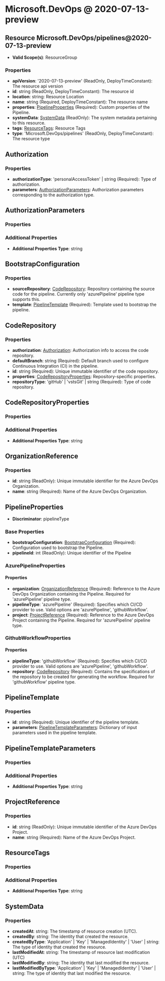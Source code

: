 # Microsoft.DevOps @ 2020-07-13-preview

## Resource Microsoft.DevOps/pipelines@2020-07-13-preview
* **Valid Scope(s)**: ResourceGroup
### Properties
* **apiVersion**: '2020-07-13-preview' (ReadOnly, DeployTimeConstant): The resource api version
* **id**: string (ReadOnly, DeployTimeConstant): The resource id
* **location**: string: Resource Location
* **name**: string (Required, DeployTimeConstant): The resource name
* **properties**: [PipelineProperties](#pipelineproperties) (Required): Custom properties of the Pipeline.
* **systemData**: [SystemData](#systemdata) (ReadOnly): The system metadata pertaining to this resource.
* **tags**: [ResourceTags](#resourcetags): Resource Tags
* **type**: 'Microsoft.DevOps/pipelines' (ReadOnly, DeployTimeConstant): The resource type

## Authorization
### Properties
* **authorizationType**: 'personalAccessToken' | string (Required): Type of authorization.
* **parameters**: [AuthorizationParameters](#authorizationparameters): Authorization parameters corresponding to the authorization type.

## AuthorizationParameters
### Properties
### Additional Properties
* **Additional Properties Type**: string

## BootstrapConfiguration
### Properties
* **sourceRepository**: [CodeRepository](#coderepository): Repository containing the source code for the pipeline. Currently only 'azurePipeline' pipeline type supports this.
* **template**: [PipelineTemplate](#pipelinetemplate) (Required): Template used to bootstrap the pipeline.

## CodeRepository
### Properties
* **authorization**: [Authorization](#authorization): Authorization info to access the code repository.
* **defaultBranch**: string (Required): Default branch used to configure Continuous Integration (CI) in the pipeline.
* **id**: string (Required): Unique immutable identifier of the code repository.
* **properties**: [CodeRepositoryProperties](#coderepositoryproperties): Repository-specific properties.
* **repositoryType**: 'gitHub' | 'vstsGit' | string (Required): Type of code repository.

## CodeRepositoryProperties
### Properties
### Additional Properties
* **Additional Properties Type**: string

## OrganizationReference
### Properties
* **id**: string (ReadOnly): Unique immutable identifier for the Azure DevOps Organization.
* **name**: string (Required): Name of the Azure DevOps Organization.

## PipelineProperties
* **Discriminator**: pipelineType

### Base Properties
* **bootstrapConfiguration**: [BootstrapConfiguration](#bootstrapconfiguration) (Required): Configuration used to bootstrap the Pipeline.
* **pipelineId**: int (ReadOnly): Unique identifier of the Pipeline

### AzurePipelineProperties
#### Properties
* **organization**: [OrganizationReference](#organizationreference) (Required): Reference to the Azure DevOps Organization containing the Pipeline. Required for 'azurePipeline' pipeline type.
* **pipelineType**: 'azurePipeline' (Required): Specifies which CI/CD provider to use. Valid options are 'azurePipeline', 'githubWorkflow'.
* **project**: [ProjectReference](#projectreference) (Required): Reference to the Azure DevOps Project containing the Pipeline. Required for 'azurePipeline' pipeline type.

### GithubWorkflowProperties
#### Properties
* **pipelineType**: 'githubWorkflow' (Required): Specifies which CI/CD provider to use. Valid options are 'azurePipeline', 'githubWorkflow'.
* **repository**: [CodeRepository](#coderepository) (Required): Contains the specifications of the repository to be created for generating the workflow. Required for 'githubWorkflow' pipeline type.


## PipelineTemplate
### Properties
* **id**: string (Required): Unique identifier of the pipeline template.
* **parameters**: [PipelineTemplateParameters](#pipelinetemplateparameters): Dictionary of input parameters used in the pipeline template.

## PipelineTemplateParameters
### Properties
### Additional Properties
* **Additional Properties Type**: string

## ProjectReference
### Properties
* **id**: string (ReadOnly): Unique immutable identifier of the Azure DevOps Project.
* **name**: string (Required): Name of the Azure DevOps Project.

## ResourceTags
### Properties
### Additional Properties
* **Additional Properties Type**: string

## SystemData
### Properties
* **createdAt**: string: The timestamp of resource creation (UTC).
* **createdBy**: string: The identity that created the resource.
* **createdByType**: 'Application' | 'Key' | 'ManagedIdentity' | 'User' | string: The type of identity that created the resource.
* **lastModifiedAt**: string: The timestamp of resource last modification (UTC)
* **lastModifiedBy**: string: The identity that last modified the resource.
* **lastModifiedByType**: 'Application' | 'Key' | 'ManagedIdentity' | 'User' | string: The type of identity that last modified the resource.

